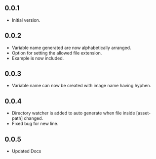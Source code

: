 ## 0.0.1

- Initial version.

## 0.0.2

- Variable name generated are now alphabetically arranged.
- Option for setting the allowed file extension.
- Example is now included.

## 0.0.3

- Variable name can now be created with image name having hyphen.

## 0.0.4

- Directory watcher is added to auto generate when file inside [asset-path] changed.
- Fixed bug for new line.

## 0.0.5

- Updated Docs